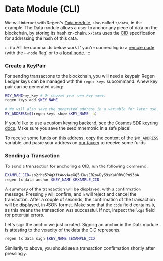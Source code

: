 # Data Module (CLI)

We will interact with Regen's [Data module](./modules/data/), also called `x/data`, in the example. The Data module allows a user to anchor any piece of data on the blockchain, by storing its hash on-chain. `x/data` uses the [CID](https://github.com/multiformats/cid) specification for addressing the hash of this data.

::: tip
All the commands below work if you're connecting to a [remote node](./getting-started/live-networks) (with the `--node` flag) or to a [local node](./getting-started).
:::

### Create a KeyPair

For sending transactions to the blockchain, you will need a keypair. Regen Ledger keys can be managed with the `regen keys` subcommand. A new key pair can be generated using:

```sh
KEY_NAME=my_key # Or choose your own key name.
regen keys add $KEY_NAME

# We will also save the generated address in a variable for later use.
MY_ADDRESS=$(regen keys show $KEY_NAME -a)
```

If you'd like to use a custom keyring backend, see the [Cosmos SDK keyring docs](https://docs.cosmos.network/master/run-node/keyring.html). Make sure you save the seed mnemonic in a safe place!

To receive some funds on this address, copy the content of the `$MY_ADDRESS` variable, and paste your address on [our faucet](https://regen.vitwit.com/faucet) to receive some funds.

### Sending a Transaction

To send a transaction for anchoring a CID, run the following command:

```sh
EXAMPLE_CID=zb2rhe5P4gXftAwvA4eXQ5HJwsER2owDyS9sKaQRRVQPn93bA
regen tx data anchor $KEY_NAME $EXAMPLE_CID
```

A summary of the transaction will be displayed, with a confirmation message. Pressing `y` will confirm, and `n` will reject and cancel the transaction. After a couple of seconds, the confirmation of the transaction will be displayed, in JSON format. Make sure that the `code` field contains `0`, as this means the transaction was successful. If not, inspect the `logs` field for potential errors.

Let's sign the anchor we just created. Signing an anchor in the Data module is attesting to the veracity of the data the CID represents.

```sh
regen tx data sign $KEY_NAME $EXAMPLE_CID
```

Similarily to above, you should see a transaction confirmation shortly after pressing `y`.
